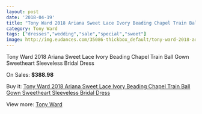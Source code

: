 ```yaml
---
layout: post
date: '2018-04-19'
title: "Tony Ward 2018 Ariana Sweet Lace Ivory Beading Chapel Train Ball Gown Sweetheart Sleeveless Bridal Dress"
category: Tony Ward
tags: ["dresses","wedding","sale","special","sweet"]
image: http://img.eudances.com/35086-thickbox_default/tony-ward-2018-ariana-sweet-lace-ivory-beading-chapel-train-ball-gown-sweetheart-sleeveless-bridal-dress.jpg
---
```

Tony Ward 2018 Ariana Sweet Lace Ivory Beading Chapel Train Ball Gown Sweetheart Sleeveless Bridal Dress

On Sales: **$388.98**
<a href="https://www.eudances.com/en/tony-ward/10571-tony-ward-2018-ariana-sweet-lace-ivory-beading-chapel-train-ball-gown-sweetheart-sleeveless-bridal-dress.html"><amp-img layout="responsive" width="600" height="600" src="//img.eudances.com/35086-thickbox_default/tony-ward-2018-ariana-sweet-lace-ivory-beading-chapel-train-ball-gown-sweetheart-sleeveless-bridal-dress.jpg" alt="Tony Ward 2018 Ariana Sweet Lace Ivory Beading Chapel Train Ball Gown Sweetheart Sleeveless Bridal Dress 0" /></a>
<a href="https://www.eudances.com/en/tony-ward/10571-tony-ward-2018-ariana-sweet-lace-ivory-beading-chapel-train-ball-gown-sweetheart-sleeveless-bridal-dress.html"><amp-img layout="responsive" width="600" height="600" src="//img.eudances.com/35087-thickbox_default/tony-ward-2018-ariana-sweet-lace-ivory-beading-chapel-train-ball-gown-sweetheart-sleeveless-bridal-dress.jpg" alt="Tony Ward 2018 Ariana Sweet Lace Ivory Beading Chapel Train Ball Gown Sweetheart Sleeveless Bridal Dress 1" /></a>

Buy it: [Tony Ward 2018 Ariana Sweet Lace Ivory Beading Chapel Train Ball Gown Sweetheart Sleeveless Bridal Dress](https://www.eudances.com/en/tony-ward/10571-tony-ward-2018-ariana-sweet-lace-ivory-beading-chapel-train-ball-gown-sweetheart-sleeveless-bridal-dress.html "Tony Ward 2018 Ariana Sweet Lace Ivory Beading Chapel Train Ball Gown Sweetheart Sleeveless Bridal Dress")

View more: [Tony Ward](https://www.eudances.com/en/143-tony-ward "Tony Ward")